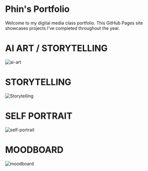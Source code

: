 # Phin's Portfolio

Welcome to my digital media class portfolio. This GitHub Pages site showcases projects I've completed throughout the year.

# AI ART / STORYTELLING
![ai-art](https://github.com/user-attachments/assets/e5a72fc2-a094-4a9e-a33c-1cb75e6a0dd3)

# STORYTELLING
![Storytelling](https://github.com/user-attachments/assets/31439132-6ee1-4ff4-9662-29aa857281ef)

# SELF PORTRAIT 
![self-portrait](https://github.com/user-attachments/assets/d4dc6bf6-4d37-4c79-a495-c0d3ac02d37f)

# MOODBOARD
![moodboard](https://github.com/user-attachments/assets/2877f9b5-bc4c-40e2-9768-7f1f7a09be42)

